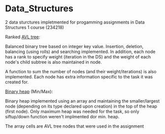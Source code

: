 Data_Structures
===============
2 data sturctures impletmented for progamming assignments in Data Structures 1 course (234218)

Ranked <a href="http://en.wikipedia.org/wiki/AVL_tree">AVL tree</a>:

Balanced binary tree based on integer key value. Insertion, deletion, balancing (using rolls)
and searching implemented.
In addition, each node has a rank to specify weight (iteration in the DS) and the weight of 
each node's child subtree is also maintained in node.

A function to sum the number of nodes (and their weight/iterations) is also implemented.
Each node has extra information specific to the task it was created for.

<a href="http://en.wikipedia.org/wiki/Binary_heap">Binary heap</a> (Min/Max):

Binary heap implemented using an array and maintaining the smaller/largest node (depending on its type
declared upon creation) in the top of the heap (first node). Only maximum heap was needed for the task,
so only siftup/down function weren't implmented dor min. heap.

The array cells are AVL tree nodes that were used in the assignment
